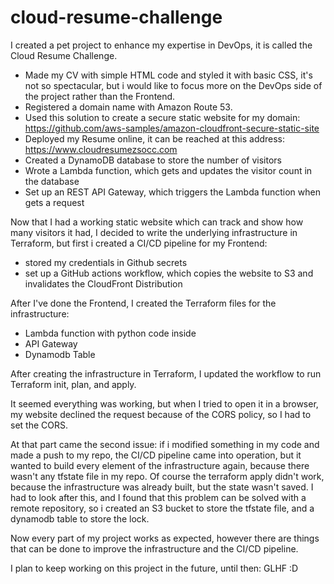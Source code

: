 # cloud-resume-challenge

I created a pet project to enhance my expertise in DevOps, it is called the Cloud Resume Challenge.

- Made my CV with simple HTML code and styled it with basic CSS, it's not so spectacular, but i would like to focus more on the DevOps side of the project rather than the Frontend.
- Registered a domain name with Amazon Route 53.
- Used this solution to create a secure static website for my domain: <https://github.com/aws-samples/amazon-cloudfront-secure-static-site>
- Deployed my Resume online, it can be reached at this address: <https://www.cloudresumezsocc.com>
- Created a DynamoDB database to store the number of visitors
- Wrote a Lambda function, which gets and updates the visitor count in the database
- Set up an REST API Gateway, which triggers the Lambda function when gets a request

Now that I had a working static website which can track and show how many visitors it had, I decided to write the underlying infrastructure in Terraform, but first i created a CI/CD pipeline for my Frontend:

- stored my credentials in Github secrets
- set up a GitHub actions workflow, which copies the website to S3 and invalidates the CloudFront Distribution

After I've done the Frontend, I created the Terraform files for the infrastructure:

- Lambda function with python code inside
- API Gateway
- Dynamodb Table

After creating the infrastructure in Terraform, I updated the workflow to run Terraform init, plan, and apply.

It seemed everything was working, but when I tried to open it in a browser, my website declined the request because of the CORS policy, so I had to set the CORS.

At that part came the second issue: if i modified something in my code and made a push to my repo, the CI/CD pipeline came into operation, but it wanted to build every element of the infrastructure again, because there wasn't any tfstate file in my repo.
Of course the terraform apply didn't work, because the infrastructure was already built, but the state wasn't saved.
I had to look after this, and I found that this problem can be solved with a remote repository, so i created an S3 bucket to store the tfstate file, and a dynamodb table to store the lock.

Now every part of my project works as expected, however there are things that can be done to improve the infrastructure and the CI/CD pipeline.

I plan to keep working on this project in the future, until then: GLHF :D
